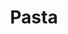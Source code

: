 ---
title: Pasta
description: Klassische Nudelgerichte mit leckeren Soßen 
image: pasta.jpg

# Badge style
style:
    background: "#F4A300" # Goldgelb 
    color: "#fff"
---